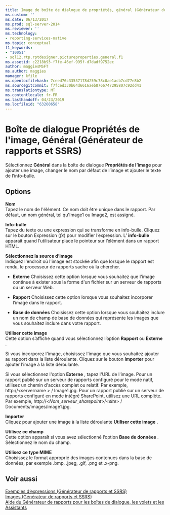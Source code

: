 ```yaml
---
title: Image de boîte de dialogue de propriétés, général (Générateur de rapports et SSRS) | Microsoft Docs
ms.custom: ''
ms.date: 06/13/2017
ms.prod: sql-server-2014
ms.reviewer: ''
ms.technology:
- reporting-services-native
ms.topic: conceptual
f1_keywords:
- "10051"
- sql12.rtp.rptdesigner.pictureproperties.general.f1
ms.assetid: c2218b93-f7fe-46ef-995f-d7dadf9752ec
author: maggiesMSFT
ms.author: maggies
manager: kfile
ms.openlocfilehash: 7ceed76c33537178d259c78c0ae1acb7cd77e8b2
ms.sourcegitcommit: f7fced330b64d6616aeb8766747295807c92dd41
ms.translationtype: MT
ms.contentlocale: fr-FR
ms.lasthandoff: 04/23/2019
ms.locfileid: "63260658"
---
```

# <a name="image-properties-dialog-box-general-report-builder-and-ssrs"></a>Boîte de dialogue Propriétés de l'image, Général (Générateur de rapports et SSRS)
  Sélectionnez **Général** dans la boîte de dialogue **Propriétés de l’image** pour ajouter une image, changer le nom par défaut de l’image et ajouter le texte de l’info-bulle.  
  
## <a name="options"></a>Options  
 **Nom**  
 Tapez le nom de l'élément. Ce nom doit être unique dans le rapport. Par défaut, un nom général, tel qu'Image1 ou Image2, est assigné.  
  
 **Info-bulle**  
 Tapez du texte ou une expression qui se transforme en info-bulle. Cliquez sur le bouton Expression (*fx*) pour modifier l’expression. L’ **info-bulle** apparaît quand l’utilisateur place le pointeur sur l’élément dans un rapport HTML.  
  
 **Sélectionnez la source d’image**  
 Indiquez l'endroit où l'image est stockée afin que lorsque le rapport est rendu, le processeur de rapports sache où la chercher.  
  
-   **Externe** Choisissez cette option lorsque vous souhaitez que l'image continue à exister sous la forme d'un fichier sur un serveur de rapports ou un serveur Web.  
  
-   **Rapport** Choisissez cette option lorsque vous souhaitez incorporer l’image dans le rapport.  
  
-   **Base de données** Choisissez cette option lorsque vous souhaitez inclure un nom de champ de base de données qui représente les images que vous souhaitez inclure dans votre rapport.  
  
 **Utiliser cette image**  
 Cette option s’affiche quand vous sélectionnez l’option **Rapport** ou **Externe** .  
  
 Si vous incorporez l'image, choisissez l'image que vous souhaitez ajouter au rapport dans la liste déroulante. Cliquez sur le bouton **Importer** pour ajouter l’image à la liste déroulante.  
  
 Si vous sélectionnez l'option **Externe** , tapez l'URL de l'image. Pour un rapport publié sur un serveur de rapports configuré pour le mode natif, utilisez un chemin d'accès complet ou relatif. Par exemple, http://\<servername > / Image1.jpg. Pour un rapport publié sur un serveur de rapports configuré en mode intégré SharePoint, utilisez une URL complète. Par exemple, http://\<*Nom_serveur_sharepoint*>/\<*site*> / Documents/images/image1.jpg.  
  
 **Importer**  
 Cliquez pour ajouter une image à la liste déroulante **Utiliser cette image** .  
  
 **Utilisez ce champ**  
 Cette option apparaît si vous avez sélectionné l’option **Base de données** . Sélectionnez le nom du champ.  
  
 **Utilisez ce type MIME**  
 Choisissez le format approprié des images contenues dans la base de données, par exemple .bmp, .jpeg, .gif, .png et .x-png.  
  
## <a name="see-also"></a>Voir aussi  
 [Exemples d’expressions &#40;Générateur de rapports et SSRS&#41;](report-design/expression-examples-report-builder-and-ssrs.md)   
 [Images &#40;Générateur de rapports et SSRS&#41;](report-design/images-report-builder-and-ssrs.md)   
 [Aide du Générateur de rapports pour les boîtes de dialogue, les volets et les Assistants](../../2014/reporting-services/report-builder-help-for-dialog-boxes-panes-and-wizards.md)  
  
  
